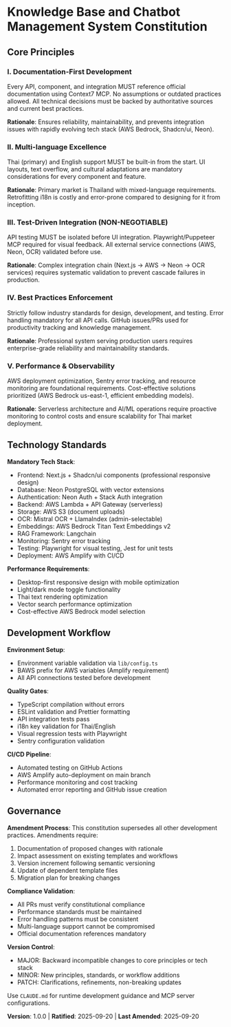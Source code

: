 <!--
SYNC IMPACT REPORT:
Version: New constitution v1.0.0 (establishing foundational governance)
Modified Principles:
- Added: Documentation-First Development
- Added: Multi-language Excellence
- Added: Test-Driven Integration
- Added: Best Practices Enforcement
- Added: Performance & Observability
Added Sections:
- Technology Standards
- Development Workflow
Templates Requiring Updates:
- ✅ .specify/templates/plan-template.md (version reference updated)
Follow-up TODOs: None - all placeholders resolved
-->

# Knowledge Base and Chatbot Management System Constitution

## Core Principles

### I. Documentation-First Development
Every API, component, and integration MUST reference official documentation using Context7 MCP. No assumptions or outdated practices allowed. All technical decisions must be backed by authoritative sources and current best practices.

**Rationale**: Ensures reliability, maintainability, and prevents integration issues with rapidly evolving tech stack (AWS Bedrock, Shadcn/ui, Neon).

### II. Multi-language Excellence
Thai (primary) and English support MUST be built-in from the start. UI layouts, text overflow, and cultural adaptations are mandatory considerations for every component and feature.

**Rationale**: Primary market is Thailand with mixed-language requirements. Retrofitting i18n is costly and error-prone compared to designing for it from inception.

### III. Test-Driven Integration (NON-NEGOTIABLE)
API testing MUST be isolated before UI integration. Playwright/Puppeteer MCP required for visual feedback. All external service connections (AWS, Neon, OCR) validated before use.

**Rationale**: Complex integration chain (Next.js → AWS → Neon → OCR services) requires systematic validation to prevent cascade failures in production.

### IV. Best Practices Enforcement
Strictly follow industry standards for design, development, and testing. Error handling mandatory for all API calls. GitHub issues/PRs used for productivity tracking and knowledge management.

**Rationale**: Professional system serving production users requires enterprise-grade reliability and maintainability standards.

### V. Performance & Observability
AWS deployment optimization, Sentry error tracking, and resource monitoring are foundational requirements. Cost-effective solutions prioritized (AWS Bedrock us-east-1, efficient embedding models).

**Rationale**: Serverless architecture and AI/ML operations require proactive monitoring to control costs and ensure scalability for Thai market deployment.

## Technology Standards

**Mandatory Tech Stack**:
- Frontend: Next.js + Shadcn/ui components (professional responsive design)
- Database: Neon PostgreSQL with vector extensions
- Authentication: Neon Auth + Stack Auth integration
- Backend: AWS Lambda + API Gateway (serverless)
- Storage: AWS S3 (document uploads)
- OCR: Mistral OCR + LlamaIndex (admin-selectable)
- Embeddings: AWS Bedrock Titan Text Embeddings v2
- RAG Framework: Langchain
- Monitoring: Sentry error tracking
- Testing: Playwright for visual testing, Jest for unit tests
- Deployment: AWS Amplify with CI/CD

**Performance Requirements**:
- Desktop-first responsive design with mobile optimization
- Light/dark mode toggle functionality
- Thai text rendering optimization
- Vector search performance optimization
- Cost-effective AWS Bedrock model selection

## Development Workflow

**Environment Setup**:
- Environment variable validation via `lib/config.ts`
- BAWS prefix for AWS variables (Amplify requirement)
- All API connections tested before development

**Quality Gates**:
- TypeScript compilation without errors
- ESLint validation and Prettier formatting
- API integration tests pass
- i18n key validation for Thai/English
- Visual regression tests with Playwright
- Sentry configuration validation

**CI/CD Pipeline**:
- Automated testing on GitHub Actions
- AWS Amplify auto-deployment on main branch
- Performance monitoring and cost tracking
- Automated error reporting and GitHub issue creation

## Governance

**Amendment Process**:
This constitution supersedes all other development practices. Amendments require:
1. Documentation of proposed changes with rationale
2. Impact assessment on existing templates and workflows
3. Version increment following semantic versioning
4. Update of dependent template files
5. Migration plan for breaking changes

**Compliance Validation**:
- All PRs must verify constitutional compliance
- Performance standards must be maintained
- Error handling patterns must be consistent
- Multi-language support cannot be compromised
- Official documentation references mandatory

**Version Control**:
- MAJOR: Backward incompatible changes to core principles or tech stack
- MINOR: New principles, standards, or workflow additions
- PATCH: Clarifications, refinements, non-breaking updates

Use `CLAUDE.md` for runtime development guidance and MCP server configurations.

**Version**: 1.0.0 | **Ratified**: 2025-09-20 | **Last Amended**: 2025-09-20